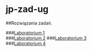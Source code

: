 jp-zad-ug
=========

##Rozwiązania zadań.

###[Laboratorium 1](https://github.com/pcichocki/jp-zad-ug/blob/master/rozwiazanie-laborki-I.md)  
###[Laboratorium 2](https://github.com/pcichocki/jp-zad-ug/blob/master/rozwiazanie-laborki-II.md) 
###[Laboratorium 3](https://github.com/pcichocki/jp-zad-ug/blob/master/rozwiazanie-laborki-III.md)  
###[Laboratorium 4](https://github.com/pcichocki/jp-zad-ug/blob/master/rozwiazania-laborki-IV.md)  
